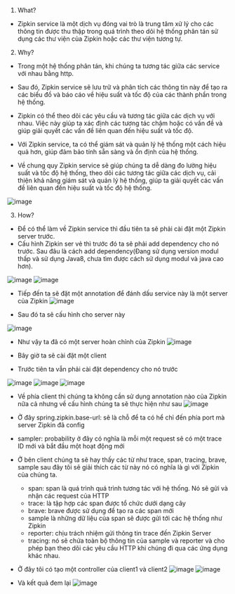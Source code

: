 1. What?
- Zipkin service là một dịch vụ đóng vai trò là trung tâm xử lý cho các thông tin được thu thập trong quá trình theo dõi hệ thống phân tán 
sử dụng các thư viện của Zipkin hoặc các thư viện tương tự.

2. Why?
- Trong một hệ thống phân tán, khi chúng ta tương tác giữa các service với nhau bằng http.
- Sau đó, Zipkin service sẽ lưu trữ và phân tích các thông tin này để tạo ra các biểu đồ và báo cáo về hiệu suất và tốc độ của các thành phần 
trong hệ thống.
- Zipkin có thể theo dõi các yêu cầu và tương tác giữa các dịch vụ với nhau. Việc này giúp ta xác định các tương tác chậm hoặc có vấn đề và 
giúp giải quyết các vấn đề liên quan đến hiệu suất và tốc độ.
- Với Zipkin service, ta có thể giám sát và quản lý hệ thống một cách hiệu quả hơn, giúp đảm bảo tính sẵn sàng và ổn định của hệ thống.

- Về chung quy Zipkin service sẽ giúp chúng ta dễ dàng đo lường hiệu suất và tốc độ hệ thống, theo dõi các tương tác giữa các dịch vụ, cải 
thiện khả năng giám sát và quản lý hệ thống, giúp ta giải quyết các vấn đề liên quan đến hiệu suất và tốc độ hệ thống.

![image](https://user-images.githubusercontent.com/103310499/229353573-18156595-54e3-4cf9-b12b-73c07066a1de.png)


3. How?

- Để có thể làm về Zipkin service thì đầu tiên ta sẽ phải cài đặt một Zipkin server trước.
- Cấu hình Zipkin ser vẻ thì trước đó ta sẽ phải add dependency cho nó trước. Sau đâu là cách add dependency(Đang sử dụng version modul thấp và 
sử dụng Java8, chưa tìm được cách sử dụng modul và java cao hơn).

![image](https://user-images.githubusercontent.com/103310499/229353843-e0f914e4-2e39-44cd-ac9f-4c77c47e9145.png)
![image](https://user-images.githubusercontent.com/103310499/229353859-fa58ceb9-f139-4dab-8377-a5946147f963.png)

- Tiếp đến ta sẽ đặt một annotation để đánh dấu service này là một server của Zipkin
![image](https://user-images.githubusercontent.com/103310499/229353947-cc88090e-ce49-4287-85cb-59ffb91accd0.png)

- Sau đó ta sẽ cấu hình cho server này

![image](https://user-images.githubusercontent.com/103310499/229354017-7ac0f94a-665d-4cbb-adeb-701e2a1b0c1d.png)

- Như vậy ta đã có một server hoàn chỉnh của Zipkin
![image](https://user-images.githubusercontent.com/103310499/229354051-c6dd63cb-a614-4ad1-8bdb-5b5e7378025b.png)


- Bây giờ ta sẽ cài đặt một client 
- Trước tiên ta vẫn phải cài đặt dependency cho nó trước

![image](https://user-images.githubusercontent.com/103310499/229354578-c3c31ace-6759-4fc6-b55e-7f95b28f572a.png)
![image](https://user-images.githubusercontent.com/103310499/229354589-a575359a-f1cb-4570-97d9-19791daca063.png)
![image](https://user-images.githubusercontent.com/103310499/229354594-6c1834fe-96e0-46df-8428-fa7b3fb98c3d.png)

- Về phía client thì chúng ta không cần sử dụng annotation nào của Zipkin nữa cả nhưng về cấu hình chúng ta sẽ thực hiện như sau
![image](https://user-images.githubusercontent.com/103310499/229354637-d769e41b-f8b6-42c4-9808-43f167baf3c4.png)

- Ở đây spring.zipkin.base-url: sẽ là chỗ để ta có hể chỉ đến phía port mà server Zipkin đã config
- sampler: probability ở đây có nghĩa là mỗi một request sẽ có một trace ID mới và bắt đầu một hoạt động mới

- Ở bên client chúng ta sẽ hay thấy các từ như trace, span, tracing, brave, sample sau đây tôi sẽ giải thích các từ này nó có 
nghĩa là gì với Zipkin của chúng ta.
  + span: span là quá trình quá trình tương tác với hệ thống. Nó sẽ gửi và nhận các request của HTTP
  + trace: là tập hợp các span được tổ chức dưới dạng cây
  + brave: brave được sử dụng để tạo ra các span mới
  + sample là những dữ liệu của span sẽ được gửi tới các hệ thống như Zipkin
  + reporter: chịu trách nhiệm gửi thông tin trace đến Zipkin Server
  + tracing: nó sẽ chứa toàn bộ thông tin của sample và reporter và cho phép bạn theo dõi các yêu cầu HTTP khi chúng đi qua các ứng dụng khác nhau.

- Ở đây tôi có tạo một controller của client1 và client2
![image](https://user-images.githubusercontent.com/103310499/229355674-02222d09-5200-4172-9c36-f53c426a8922.png)
![image](https://user-images.githubusercontent.com/103310499/229355698-631ad3b1-0c2b-4511-9ab7-527d69aa8dd0.png)

- Và kết quả đem lại
![image](https://user-images.githubusercontent.com/103310499/229355728-b068976a-e1ea-4d5d-a501-f1b0f9319e98.png)



